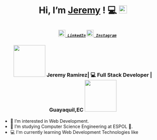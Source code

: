 
<div align="center">
 <h1>Hi, I’m <a href="#">Jeremy</a> ! 💻 <img src="https://media.giphy.com/media/hvRJCLFzcasrR4ia7z/giphy.gif" width="25px"></h1>
</div>

<h5 align="center">
  <code>
    <a href="https://www.linkedin.com/in/jeremy-ramirez-galeotti-0611ba20b/" title="LinkedIn Profile"><img width="22" src="https://github.com/zumrudu-anka/zumrudu-anka/blob/master/images/linkedin.svg"> LinkedIn</a></code><span>
  <code><a href="https://www.instagram.com/jererami21/" title="Instagram Profile"><img width="22" src="https://github.com/zumrudu-anka/zumrudu-anka/blob/master/images/instagram.svg"> Instagram</a></code>
</h5>



<div align="center">
<h3> <img src="https://media.giphy.com/media/Yx5ns1mSPBle0/giphy.gif" width="100">  Jeremy Ramirez| 💻 Full Stack Developer | Guayaquil,EC <img src="https://media.giphy.com/media/Yx5ns1mSPBle0/giphy.gif" width="100"></h3>
</div>

- 👀 I’m interested in Web Development.
- 🌱 I’m studying Computer Science Engineering at ESPOL 🐢.
- 💻 I'm currently learning Web Development Technologies like 

